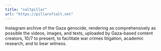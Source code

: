 ```yaml
---
title: "saltpillar"
url: "https://pillarofsalt.net"
---
```


Instagram archive of the Gaza genocide, rendering as comprehensively as possible the videos, images, and texts, uploaded by Gaza-based content creators, 10/7 to present, to facilitate war crimes litigation, academic research, and to bear witness.
